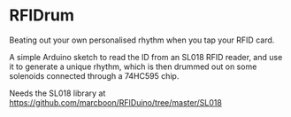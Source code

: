RFIDrum
=======

Beating out your own personalised rhythm when you tap your RFID card.

A simple Arduino sketch to read the ID from an SL018 RFID reader, and use it to generate a unique rhythm, which is then drummed out on some solenoids connected through a 74HC595 chip.

Needs the SL018 library at https://github.com/marcboon/RFIDuino/tree/master/SL018

